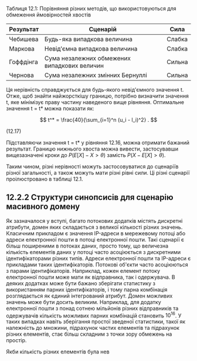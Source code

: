 Таблиця 12.1: Порівняння різних методів, що використовуються для обмеження ймовірностей хвостів

| Результат    | Сценарій                                    | Сила     |
|--------------|----------------------------------------------|----------|
| Чебишева     | Будь-яка випадкова величина                 | Слабка    |
| Маркова      | Невід'ємна випадкова величина               | Слабка    |
| Гоффдінга    | Сума незалежних обмежених випадкових величин| Сильна   |
| Чернова      | Сума незалежних змінних Бернуллі            | Сильна   |

Ця нерівність справджується для будь-якого невід'ємного значення t. Отже, щоб знайти найжорсткішу границю, потрібно визначити значення t, яке мінімізує праву частину наведеного вище рівняння. Оптимальне значення t = t* можна показати як:

$$
t^* = \frac{40}{\sum_{i=1}^n (u_i - l_i)^2} .
$$

(12.17)

Підставляючи значення t = t* у рівняння 12.16, можна отримати бажаний результат. Границю нижнього хвоста можна вивести, застосувавши вищезазначені кроки до $P(E[X] - X > \theta)$ замість $P(X - E[X] > \theta)$.

Таким чином, різні нерівності можуть застосовуватися до сценаріїв різної загальності, а також можуть мати різні рівні сили. Ці різні сценарії проілюстровано в таблиці 12.1.

## 12.2.2 Структури синопсисів для сценарію масивного домену

Як зазначалося у вступі, багато потокових додатків містять дискретні атрибути, домен яких складається з великої кількості різних значень. Класичним прикладом є значення IP-адреси в мережевому потоці або адреси електронної пошти в потоці електронної пошти. Такі сценарії є більш поширеними в потоках даних, просто тому, що величезна кількість елементів даних у потоці часто асоціюється з дискретними ідентифікаторами різних типів. Адреси електронної пошти та IP-адреси є прикладами таких ідентифікаторів. Потокові об'єкти часто асоціюються з парами ідентифікаторів. Наприклад, кожен елемент потоку електронної пошти може мати як відправника, так і одержувача. В деяких додатках може бути бажано зберігати статистику з використанням парних ідентифікаторів, і тому парна комбінація розглядається як єдиний інтегрований атрибут. Домен можливих значень може бути досить великим. Наприклад, для додатку електронної пошти з понад сотнею мільйонів різних відправників та одержувачів кількість можливих парних комбінацій становить $10^{16}$. У таких випадках навіть зберігання простої зведеної статистики, такої як належність до множини, підрахунок частих елементів та підрахунок різних елементів, стає більш складним з точки зору обмежень на простір.

Якби кількість різних елементів була нев